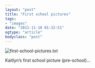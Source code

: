 ```yaml
---
layout: "post"
title: "First school pictures"
tags: 
- "images"
date: "2011-11-10 01:32:51"
ogtype: "article"
bodyclass: "post"
---
```


![first-school-pictures.txt](http://www.rogerstringer.com/wp-content/uploads/2011/11/iPhone-Capture.jpg)

Kaitlyn’s first school picture (pre-school)…